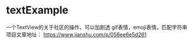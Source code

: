 # textExample
一个TextView的关于社区的操作，可以加剧透 gif表情，emoji表情，匹配字符串
项目文章地址： https://www.jianshu.com/p/056ee6e5d261
